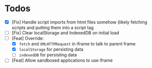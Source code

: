 # Todos

- [X] [Fix] Handle script imports from html files somehow (likely fetching scripts and putting them into a script tag
- [ ] [Fix] Clear localStorage and IndexedDB on initial load
- [ ] [Feat] Override:
  - [X] `fetch` and `XMLHTTPRequest` in iframe to talk to parent frame
  - [X] `localStorage` for persisting data
  - [ ] `indexedDB` for persisting data
- [ ] [Feat] Allow sandboxed applications to use iframe
